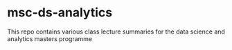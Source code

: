 # msc-ds-analytics

This repo contains various class lecture summaries for the data science and analytics masters programme 